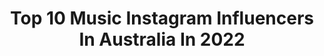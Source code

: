 ---
title: Top 10 Music Instagram Influencers In Australia In 2022
description: >-
  Find top music Instagram influencers in Australia in 2022. Most popular hashtags: #kozhikode #canonphotography #kerala.
platform: Instagram
hits: 520
text_top: See the top-rated Instagram influencers on inBeat.
text_bottom: Our search engine aggregates 520 Instagram influencers like this in Australia for you to contact.
profiles:
  - username: "katemillerheidke"
    fullname: >-
      Kate Miller-Heidke
    bio: >-
      Music.
    location: "Australia"
    followers: 58720
    engagement: 313
    commentsToLikes: 0.027215
    id: ck0vztsd7av5n0i19df3gr8k9
    verified: true
    hashtags: "#liveandintimate, #fortitudemusichall, #childinreverse, #brisbane"
  - username: "jordankmunns"
    fullname: >-
      Jordan Munns
    bio: >-
      📸 Freelance Creative 🖥 Editor / Creative Director @bestbefore.co 🎧 Music Man ✉️ Link with me ⇢ info@jordanmunns.com
    location: "Australia"
    followers: 8582
    engagement: 1025
    commentsToLikes: 0.088813
    id: ck0tuas4z6d540i19vcp120l5
    verified: false
    hashtags: "#lizzo, #fomo2020"
  - username: "eliseecklund"
    fullname: >-
      Elise Ecklund
    bio: >-
      I make music sometimes ✦ 2nd account: @eltrashcan
    location: "Australia"
    followers: 212640
    engagement: 1135
    commentsToLikes: 0.024227
    id: ck1385l6jel6o0i19jf1uukt6
    verified: true
    hashtags: "#microsoftstorepartner"
  - username: "iamsoundcheck"
    fullname: >-
      SOUNDCHECK
    bio: >-
      🎧 #1 EDM DJ in 🇦🇺 ✈️ Touring Artist 🎶 Music Producer 📝 Songwriter ⬇️ Never Gonna Give You Up - OUT NOW ⬇️
    location: "Australia"
    followers: 110429
    engagement: 250
    commentsToLikes: 0.089006
    id: ck6u6jdyjfxhx0j71qu74xe32
    verified: false
    hashtags: ""
  - username: "shirinaholmatova"
    fullname: >-
      Shirina🥀
    bio: >-
      music chick
    location: "Australia"
    followers: 32192
    engagement: 480
    commentsToLikes: 0.048381
    id: ck5c0uq9ftvox0i11cnkzylg3
    verified: false
    hashtags: "#resistir, #resistire"
  - username: "captainkobler"
    fullname: >-
      Simon Kobler
    bio: >-
      🥁 Drummer for Hillsong United @hillsongunited Musician cases @thelifeofbasal Drum samples @bottega.bottega
    location: "Australia"
    followers: 43350
    engagement: 814
    commentsToLikes: 0.016929
    id: ck13ccakaznag0i1973w0j54y
    verified: true
    hashtags: "#blacklivesmatter, #churchonline, #hillsongunited, #georgefloyd"
  - username: "iiiconicofficial"
    fullname: >-
      𝐢𝐢𝐢𝐂𝐎𝐍𝐈𝐂
    bio: >-
      🇬🇭🇦🇺 PROBLEMS (Music Video) OUT NOW MGMT: @cartel.management BOOKINGS: @luckyurbn
    location: "Australia"
    followers: 17458
    engagement: 787
    commentsToLikes: 0.066187
    id: ck5zy9w2e9hoc0i14yxxf95h5
    verified: false
    hashtags: "#showtimechallenge, #4kmadness, #ends"
  - username: "chaka_sean"
    fullname: >-
      ss powell
    bio: >-
      Art / Music / Life @therealsurfbort
    location: "Australia"
    followers: 11247
    engagement: 964
    commentsToLikes: 0.052852
    id: ck5zqowfsv07c0i14xgcyptn1
    verified: false
    hashtags: "#cargoshorts, #haircut, #fashionblogger, #thankyou"
  - username: "febin_rojesh_zion"
    fullname: >-
      Febin Rojesh zion
    bio: >-
      💚 Ninja Kid..🏍️ Travelholic..🚗🚲 Explore..👣 Single..🚶 High Range Boy..👦 Music Lvr...🎶🎵🎧 Wish Me On March 5..🎂👑 📞8281097704
    location: "Australia"
    followers: 5365
    engagement: 1759
    commentsToLikes: 0.068721
    id: ck9wgmz3uu2ic0j78sqqo0l52
    verified: false
    hashtags: "#keralavibes, #keralam, #kerala360, #alappuzha"
  - username: "jmillaofficial"
    fullname: >-
      BORN FOR THIS
    bio: >-
      🇦🇺Aboriginal [-o-] Australian 🇦🇺 🎙Rapper/songwriter📝 Music - Fashion - Culture Management: aum@aum.net.au Email: contact@jmilla.com.au
    location: "Australia"
    followers: 18560
    engagement: 708
    commentsToLikes: 0.036233
    id: ck5zsqfztz03j0i14se5a061n
    verified: false
    hashtags: "#thebigsound50, #60k, #didgeridoo, #alwayswasalwayswillbe"
---